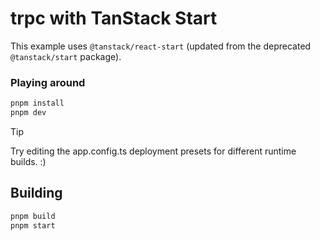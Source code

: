# trpc with TanStack Start

This example uses `@tanstack/react-start` (updated from the deprecated `@tanstack/start` package).

### Playing around

```bash
pnpm install
pnpm dev
```

> [!TIP]
> Try editing the app.config.ts deployment presets for different runtime builds. :)

## Building

```bash
pnpm build
pnpm start
```
